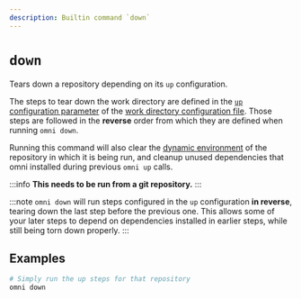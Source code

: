 ```yaml
---
description: Builtin command `down`
---
```


# `down`

Tears down a repository depending on its `up` configuration.

The steps to tear down the work directory are defined in the [`up` configuration parameter](/reference/configuration/parameters/up) of the [work directory configuration file](/reference/configuration/files#per-work-directory-configuration). Those steps are followed in the **reverse** order from which they are defined when running `omni down`.

Running this command will also clear the [dynamic environment](/reference/dynamic-environment) of the repository in which it is being run, and cleanup unused dependencies that omni installed during previous `omni up` calls.


:::info
**This needs to be run from a git repository.**
:::

:::note
`omni down` will run steps configured in the `up` configuration **in reverse**, tearing down the last step before the previous one. This allows some of your later steps to depend on dependencies installed in earlier steps, while still being torn down properly.
:::

## Examples

```bash
# Simply run the up steps for that repository
omni down
```
